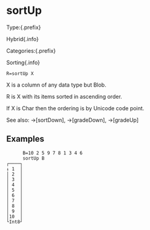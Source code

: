 # sortUp

Type:{.prefix}

Hybrid{.info}

Categories:{.prefix}

Sorting{.info}

~~~
R=sortUp X
~~~

X is a column of any data type but Blob.

R is X with its items sorted in ascending order.

If X is Char then the ordering is by Unicode code point.

See also: →[sortDown], →[gradeDown], →[gradeUp]

## Examples

~~~
      B=10 2 5 9 7 8 1 3 4 6
      sortUp B
┌────┐
↓ 1  │
│ 2  │
│ 3  │
│ 4  │
│ 5  │
│ 6  │
│ 7  │
│ 8  │
│ 9  │
│10  │
└Int8┘
~~~

